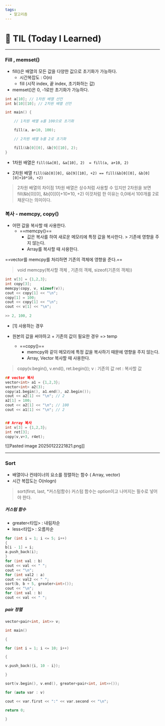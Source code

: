 ```yaml
---
tags:
  - 알고리즘
---
```

# 📝 TIL (Today I Learned)

---



### Fill , memset()
- fill()은 배열의 모든 값을 다양한 값으로 초기화가 가능하다.
	- 시간복잡도 : O(n)
	- fill (시작 index, 끝 index, 초기화하는 값)
- memset()은 0, -1로만 초기화가 가능하다.


```cpp
int a[10]; // 1차원 배열 선언
int b[10][10]; // 2차원 배열 선언

int main() {

	// 1차원 배열 a를 100으로 초기화

	fill(a, a+10, 100);

	// 2차원 배열 b를 2로 초기화

	fill(&b[0][0], &b[9][10], 2);
}
```

- 1차원 배열은 
`fill(&a[0], &a[10], 2)  = fill(a, a+10, 2)`

- 2차원 배열
`fill(&b[0][0], &b[9][10], +2) == fill(&b[0][0], &b[0][0]+10*10, +2)`

> 2차원 배열의 차이점
> 1차원 배열은 상수처럼 사용할 수 있지만 2차원을 보면 fill(&b[0][0], &b[0][0]+10*10, +2) 이것처럼 한 이유는
> 0,0에서 100개를 2로 채운다는 의미이다. 







### 복사 - memcpy, copy()
- 어떤 값을 복사할 때 사용한다.
	- ==memcpy()==
		- 깂은 복사를 하여 새로운 메모리에 특정 값을 복사한다. > 기존에 영향을 주지 않는다.
		- Array를 복사할 때 사용한다.


==vector를 memcpy를 처리하면 기존의 객체에 영향을 준다.==

> void memcpy(복사할 객체 , 기존의 객체, sizeof(기존의 객체))

```cpp
int v[3] = {1,2,3};
int copy[3];
memcpy(copy, v, sizeof(v));
cout << copy[1] << "\n";
copy[1] = 100;
cout << copy[1] << "\n";
cout << v[1] << "\n";
  
>> 2, 100, 2
```


- [1] 사용하는 경우
- 원본의 값을 써야하고 + 기존의 값이 필요한 경우 => temp


	- ==copy()==
		- memcpy와 같이 메모리에 특정 값을 복사하기 때문에 영향을 주지 않는다.
		- Array, Vector 복사할 때 사용한다.

> copy(v.begin(), v.end(), ret.begin());
> v : 기존의 값
> ret : 복사할 값




```cpp
## vector 복사
vector<int> a1 = {1,2,3};
vector<int> a2(3);
copy(a1.begin(), a1.end(), a2.begin());
cout << a2[1] << "\n"; // 2
a2[1] = 100;
cout << a2[1] << "\n"; // 100 
cout << a1[1] << "\n"; // 2


## Array 복사
int v[3] = {1,2,3};
int ret[3];
copy(v,v+3, r4et);
```

![[Pasted image 20250122221821.png]]





---
### Sort
- 배열이나 컨테이너의 요소를 정렬하는 함수 ( Array, vector)
- 시간 복잡도는 O(nlogn)

> sort(first, last, *커스텀함수)
> 커스텀 함수는 option이고 나머지는 필수로 넣어야 한다.

##### 커스텀 함수
- greater<타입> : 내림차순
- less<타입> : 오름차순

```cpp
for (int i = 1; i <= 5; i++)
{
b[i - 1] = i;
a.push_back(i);
}
for (int val : b)
cout << val << " ";
cout << "\n";
for (int val2 : a)
cout << val2 << " ";
sort(b, b + 5, greater<int>());
cout << "\n";
for (int val : b)
cout << val << " ";
```


##### pair 정렬
```cpp
vector<pair<int, int>> v;

int main()

{

for (int i = 1; i <= 10; i++)

{

v.push_back({i, 10 - i});

}

sort(v.begin(), v.end(), greater<pair<int, int>>());  

for (auto var : v)

cout << var.first << ":" << var.second << "\n";

return 0;

}
```

